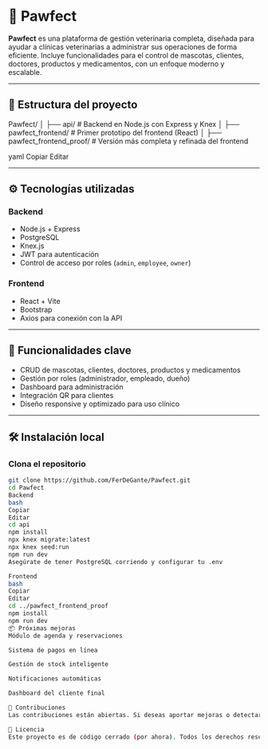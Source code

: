 
# 🐾 Pawfect

**Pawfect** es una plataforma de gestión veterinaria completa, diseñada para ayudar a clínicas veterinarias a administrar sus operaciones de forma eficiente. Incluye funcionalidades para el control de mascotas, clientes, doctores, productos y medicamentos, con un enfoque moderno y escalable.

---

## 📁 Estructura del proyecto

Pawfect/
│
├── api/ # Backend en Node.js con Express y Knex
│
├── pawfect_frontend/ # Primer prototipo del frontend (React)
│
├── pawfect_frontend_proof/ # Versión más completa y refinada del frontend

yaml
Copiar
Editar

---

## ⚙️ Tecnologías utilizadas

### Backend

- Node.js + Express
- PostgreSQL
- Knex.js
- JWT para autenticación
- Control de acceso por roles (`admin`, `employee`, `owner`)

### Frontend

- React + Vite
- Bootstrap
- Axios para conexión con la API

---

## 🚀 Funcionalidades clave

- CRUD de mascotas, clientes, doctores, productos y medicamentos
- Gestión por roles (administrador, empleado, dueño)
- Dashboard para administración
- Integración QR para clientes
- Diseño responsive y optimizado para uso clínico

---

## 🛠️ Instalación local

### Clona el repositorio

```bash
git clone https://github.com/FerDeGante/Pawfect.git
cd Pawfect
Backend
bash
Copiar
Editar
cd api
npm install
npx knex migrate:latest
npx knex seed:run
npm run dev
Asegúrate de tener PostgreSQL corriendo y configurar tu .env

Frontend
bash
Copiar
Editar
cd ../pawfect_frontend_proof
npm install
npm run dev
📦 Próximas mejoras
Módulo de agenda y reservaciones

Sistema de pagos en línea

Gestión de stock inteligente

Notificaciones automáticas

Dashboard del cliente final

🤝 Contribuciones
Las contribuciones están abiertas. Si deseas aportar mejoras o detectar errores, ¡eres bienvenido!

📄 Licencia
Este proyecto es de código cerrado (por ahora). Todos los derechos reservados a Fer De Gante.
```
